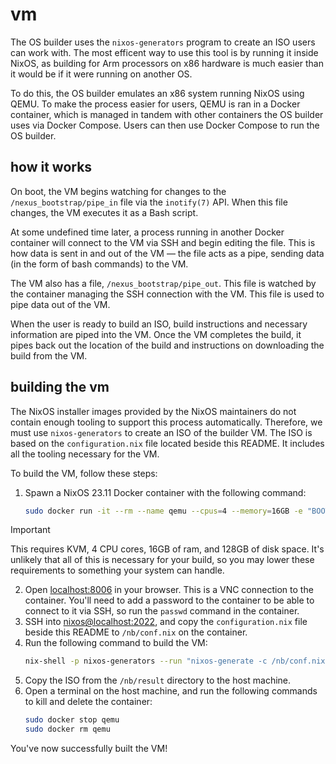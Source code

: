 # vm
The OS builder uses the `nixos-generators` program to create an ISO users can work with. The most efficent way to use this tool is by running it inside NixOS, as building for Arm processors on x86 hardware is much easier than it would be if it were running on another OS.

To do this, the OS builder emulates an x86 system running NixOS using QEMU. To make the process easier for users, QEMU is ran in a Docker container, which is managed in tandem with other containers the OS builder uses via Docker Compose. Users can then use Docker Compose to run the OS builder.

## how it works
On boot, the VM begins watching for changes to the `/nexus_bootstrap/pipe_in` file via the `inotify(7)` API. When this file changes, the VM executes it as a Bash script.

At some undefined time later, a process running in another Docker container will connect to the VM via SSH and begin editing the file. This is how data is sent in and out of the VM &mdash; the file acts as a pipe, sending data (in the form of bash commands) to the VM.

The VM also has a file, `/nexus_bootstrap/pipe_out`. This file is watched by the container managing the SSH connection with the VM. This file is used to pipe data out of the VM.

When the user is ready to build an ISO, build instructions and necessary information are piped into the VM. Once the VM completes the build, it pipes back out the location of the build and instructions on downloading the build from the VM.

## building the vm
The NixOS installer images provided by the NixOS maintainers do not contain enough tooling to support this process automatically. Therefore, we must use `nixos-generators` to create an ISO of the builder VM. The ISO is based on the `configuration.nix` file located beside this README. It includes all the tooling necessary for the VM.

To build the VM, follow these steps:
1. Spawn a NixOS 23.11 Docker container with the following command:
   ```bash
   sudo docker run -it --rm --name qemu --cpus=4 --memory=16GB -e "BOOT=https://channels.nixos.org/nixos-23.11/latest-nixos-minimal-x86_64-linux.iso" -e "CPU_CORES=4" -e "RAM_SIZE=16GB" -e "DISK_SIZE=128GB" -p 8006:8006 -p 2022:22 --device=/dev/kvm --cap-add NET_ADMIN qemux/qemu-docker
   ```
> [!IMPORTANT]
> This requires KVM, 4 CPU cores, 16GB of ram, and 128GB of disk space. It's unlikely that all of this is necessary for your build, so you may lower these requirements to something your system can handle.
2. Open [localhost:8006](https://localhost:8006) in your browser. This is a VNC connection to the container. You'll need to add a password to the container to be able to connect to it via SSH, so run the `passwd` command in the container.
3. SSH into [nixos@localhost:2022](ssh://nixos@localhost:2022), and copy the `configuration.nix` file beside this README to `/nb/conf.nix` on the container.
4. Run the following command to build the VM:
   ```bash
   nix-shell -p nixos-generators --run "nixos-generate -c /nb/conf.nix -f iso -I nixpkgs=channel:nixos-23.11 -o /nb/result"
   ```
5. Copy the ISO from the `/nb/result` directory to the host machine.
6. Open a terminal on the host machine, and run the following commands to kill and delete the container:
   ```bash
   sudo docker stop qemu
   sudo docker rm qemu
   ```
You've now successfully built the VM!
